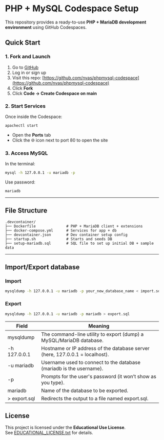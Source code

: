 # PHP + MySQL Codespace Setup

This repository provides a ready-to-use **PHP + MariaDB development environment** using GitHub Codespaces.

## Quick Start

### 1. Fork and Launch

1. Go to [GitHub](https://github.com)
2. Log in or sign up
3. Visit this repo: [https://github.com/nvas/phpmysql-codespace](https://github.com/nvas/phpmysql-codespace)
4. Click **Fork**
5. Click **Code → Create Codespace on main**

### 2. Start Services

Once inside the Codespace:

```bash
apachectl start
```

- Open the **Ports** tab
- Click the 🌐 icon next to port 80 to open the site

### 3. Access MySQL

In the terminal:

```bash
mysql -h 127.0.0.1 -u mariadb -p
```

Use password:

```
mariadb
```

---

## File Structure

```
.devcontainer/
├── Dockerfile              # PHP + MariaDB client + extensions
├── docker-compose.yml      # Services for app + db
├── devcontainer.json       # Dev container setup config
├── startup.sh              # Starts and seeds DB
├── setup-mariadb.sql       # SQL file to set up initial DB + sample data
```

---

## Import/Export database

### Import 
```bash
mysqldump -h 127.0.0.1 -u mariadb -p your_new_database_name < import.sql
```
### Export
```bash
mysqldump -h 127.0.0.1 -u mariadb -p mariadb > export.sql
```
| Field            | Meaning                                                                 |
|------------------|-------------------------------------------------------------------------|
| mysqldump        | The command-line utility to export (dump) a MySQL/MariaDB database.     |
| -h 127.0.0.1     | Hostname or IP address of the database server (here, 127.0.0.1 = localhost). |
| -u mariadb       | Username used to connect to the database (mariadb is the username).     |
| -p               | Prompts for the user's password (it won’t show as you type).            |
| mariadb          | Name of the database to be exported.                                    |
| > export.sql     | Redirects the output to a file named export.sql.                        |

##  License

This project is licensed under the **Educational Use License**.  
See [EDUCATIONAL_LICENSE.txt](./EDUCATIONAL_LICENSE.txt) for details.
